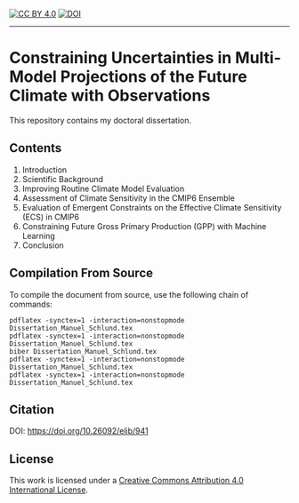 [![CC BY 4.0][cc-by-image]][cc-by] [![DOI][doi-image]][doi]


---


# Constraining Uncertainties in Multi-Model Projections of the Future Climate with Observations

This repository contains my doctoral dissertation.


## Contents

1. Introduction
2. Scientific Background
3. Improving Routine Climate Model Evaluation
4. Assessment of Climate Sensitivity in the CMIP6 Ensemble
5. Evaluation of Emergent Constraints on the Effective Climate Sensitivity (ECS) in CMIP6
6. Constraining Future Gross Primary Production (GPP) with Machine Learning
7. Conclusion


## Compilation From Source

To compile the document from source, use the following chain of commands:

    pdflatex -synctex=1 -interaction=nonstopmode Dissertation_Manuel_Schlund.tex
    pdflatex -synctex=1 -interaction=nonstopmode Dissertation_Manuel_Schlund.tex
    biber Dissertation_Manuel_Schlund.tex
    pdflatex -synctex=1 -interaction=nonstopmode Dissertation_Manuel_Schlund.tex
    pdflatex -synctex=1 -interaction=nonstopmode Dissertation_Manuel_Schlund.tex


## Citation

DOI: https://doi.org/10.26092/elib/941


## License

This work is licensed under a
[Creative Commons Attribution 4.0 International License][cc-by].


[doi]: https://doi.org/10.26092/elib/941
[doi-image]: https://zenodo.org/badge/DOI/10.26092/elib/941.svg
[cc-by]: http://creativecommons.org/licenses/by/4.0/
[cc-by-image]: https://i.creativecommons.org/l/by/4.0/88x31.png
